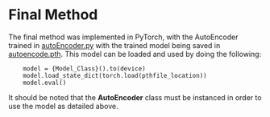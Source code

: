 # Final Method

The final method was implemented in PyTorch, with the AutoEncoder trained in [autoEncoder.py](./autoEncoder.py) with the trained model being saved in [autoencode.pth](./autoencode.pth). This model can be loaded and used by doing the following:
```
    model = {Model_Class}().to(device)
    model.load_state_dict(torch.load(pthfile_location))
    model.eval()
```
It should be noted that the **AutoEncoder** class must be instanced in order to use the model as detailed above. 